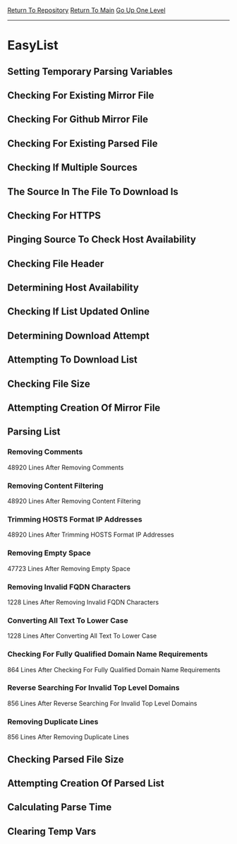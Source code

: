 [Return To Repository](https://github.com/deathbybandaid/piholeparser/)
[Return To Main](https://github.com/deathbybandaid/piholeparser/blob/master/RecentRunLogs/Mainlog.md)
[Go Up One Level](https://github.com/deathbybandaid/piholeparser/blob/master/RecentRunLogs/TopLevelScripts/30-Processing-External-Blacklists.md)
____________________________________
# EasyList
## Setting Temporary Parsing Variables
## Checking For Existing Mirror File
## Checking For Github Mirror File
## Checking For Existing Parsed File
## Checking If Multiple Sources
## The Source In The File To Download Is
## Checking For HTTPS
## Pinging Source To Check Host Availability
## Checking File Header
## Determining Host Availability
## Checking If List Updated Online
## Determining Download Attempt
## Attempting To Download List
## Checking File Size
## Attempting Creation Of Mirror File
## Parsing List
### Removing Comments
48920 Lines After Removing Comments
### Removing Content Filtering
48920 Lines After Removing Content Filtering
### Trimming HOSTS Format IP Addresses
48920 Lines After Trimming HOSTS Format IP Addresses
### Removing Empty Space
47723 Lines After Removing Empty Space
### Removing Invalid FQDN Characters
1228 Lines After Removing Invalid FQDN Characters
### Converting All Text To Lower Case
1228 Lines After Converting All Text To Lower Case
### Checking For Fully Qualified Domain Name Requirements
864 Lines After Checking For Fully Qualified Domain Name Requirements
### Reverse Searching For Invalid Top Level Domains
856 Lines After Reverse Searching For Invalid Top Level Domains
### Removing Duplicate Lines
856 Lines After Removing Duplicate Lines
## Checking Parsed File Size
## Attempting Creation Of Parsed List
## Calculating Parse Time
## Clearing Temp Vars
